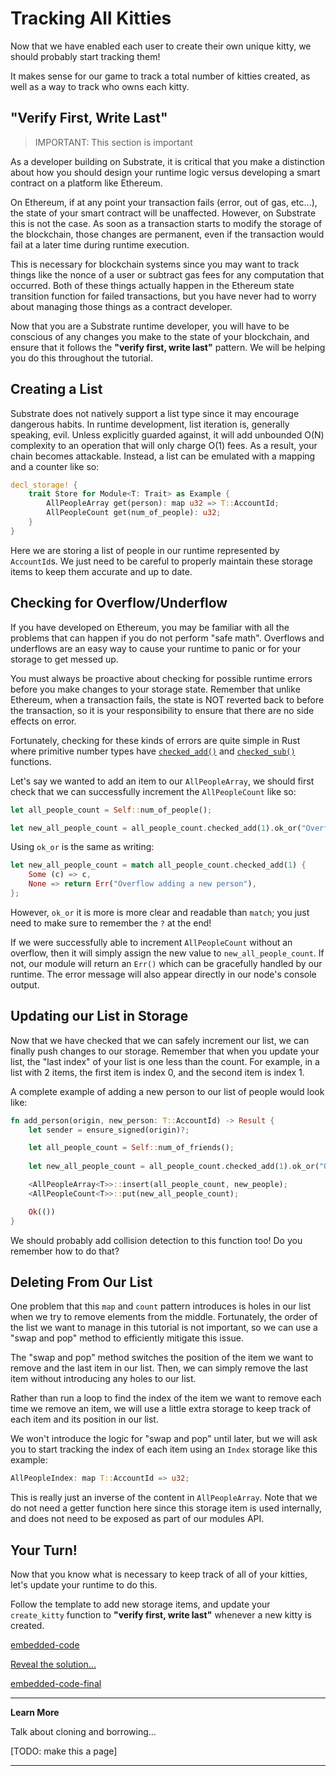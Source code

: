 Tracking All Kitties
===

Now that we have enabled each user to create their own unique kitty, we should probably start tracking them!

It makes sense for our game to track a total number of kitties created, as well as a way to track who owns each kitty.

## "Verify First, Write Last"

> IMPORTANT: This section is important

As a developer building on Substrate, it is critical that you make a distinction about how you should design your runtime logic versus developing a smart contract on a platform like Ethereum.

On Ethereum, if at any point your transaction fails (error, out of gas, etc...), the state of your smart contract will be unaffected. However, on Substrate this is not the case. As soon as a transaction starts to modify the storage of the blockchain, those changes are permanent, even if the transaction would fail at a later time during runtime execution.

This is necessary for blockchain systems since you may want to track things like the nonce of a user or subtract gas fees for any computation that occurred. Both of these things actually happen in the Ethereum state transition function for failed transactions, but you have never had to worry about managing those things as a contract developer.

Now that you are a Substrate runtime developer, you will have to be conscious of any changes you make to the state of your blockchain, and ensure that it follows the **"verify first, write last"** pattern. We will be helping you do this throughout the tutorial.

## Creating a List

Substrate does not natively support a list type since it may encourage dangerous habits. In runtime development, list iteration is, generally speaking, evil. Unless explicitly guarded against, it will add unbounded O(N) complexity to an operation that will only charge O(1) fees. As a result, your chain becomes attackable. Instead, a list can be emulated with a mapping and a counter like so:

```rust
decl_storage! {
    trait Store for Module<T: Trait> as Example {
        AllPeopleArray get(person): map u32 => T::AccountId;
        AllPeopleCount get(num_of_people): u32;
    }
}
```

Here we are storing a list of people in our runtime represented by `AccountId`s. We just need to be careful to properly maintain these storage items to keep them accurate and up to date.

## Checking for Overflow/Underflow

If you have developed on Ethereum, you may be familiar with all the problems that can happen if you do not perform "safe math". Overflows and underflows are an easy way to cause your runtime to panic or for your storage to get messed up.

You must always be proactive about checking for possible runtime errors before you make changes to your storage state. Remember that unlike Ethereum, when a transaction fails, the state is NOT reverted back to before the transaction, so it is your responsibility to ensure that there are no side effects on error.

Fortunately, checking for these kinds of errors are quite simple in Rust where primitive number types have [`checked_add()`](https://doc.rust-lang.org/std/primitive.u32.html#method.checked_add) and [`checked_sub()`](https://doc.rust-lang.org/std/primitive.u32.html#method.checked_sub) functions.

Let's say we wanted to add an item to our `AllPeopleArray`, we should first check that we can successfully increment the `AllPeopleCount` like so:

```rust
let all_people_count = Self::num_of_people();

let new_all_people_count = all_people_count.checked_add(1).ok_or("Overflow adding a new person")?;
```

Using `ok_or` is the same as writing:

```rust
let new_all_people_count = match all_people_count.checked_add(1) {
    Some (c) => c,
    None => return Err("Overflow adding a new person"),
};
```

However, `ok_or` it is more is more clear and readable than `match`; you just need to make sure to remember the `?` at the end!

If we were successfully able to increment `AllPeopleCount` without an overflow, then it will simply assign the new value to `new_all_people_count`. If not, our module will return an `Err()` which can be gracefully handled by our runtime. The error message will also appear directly in our node's console output.

## Updating our List in Storage

Now that we have checked that we can safely increment our list, we can finally push changes to our storage. Remember that when you update your list, the "last index" of your list is one less than the count. For example, in a list with 2 items, the first item is index 0, and the second item is index 1.

A complete example of adding a new person to our list of people would look like:

```rust
fn add_person(origin, new_person: T::AccountId) -> Result {
    let sender = ensure_signed(origin)?;

    let all_people_count = Self::num_of_friends();
    
    let new_all_people_count = all_people_count.checked_add(1).ok_or("Overflow adding a new person")?;

    <AllPeopleArray<T>>::insert(all_people_count, new_people);
    <AllPeopleCount<T>>::put(new_all_people_count);

    Ok(())
}
```

We should probably add collision detection to this function too! Do you remember how to do that?

## Deleting From Our List

One problem that this `map` and `count` pattern introduces is holes in our list when we try to remove elements from the middle. Fortunately, the order of the list we want to manage in this tutorial is not important, so we can use a "swap and pop" method to efficiently mitigate this issue.

The "swap and pop" method switches the position of the item we want to remove and the last item in our list. Then, we can simply remove the last item without introducing any holes to our list.

Rather than run a loop to find the index of the item we want to remove each time we remove an item, we will use a little extra storage to keep track of each item and its position in our list.

We won't introduce the logic for "swap and pop" until later, but we will ask you to start tracking the index of each item using an `Index` storage like this example:

```rust
AllPeopleIndex: map T::AccountId => u32;
```

This is really just an inverse of the content in `AllPeopleArray`. Note that we do not need a getter function here since this storage item is used internally, and does not need to be exposed as part of our modules API.

## Your Turn!

Now that you know what is necessary to keep track of all of your kitties, let's update your runtime to do this.

Follow the template to add new storage items, and update your `create_kitty` function to **"verify first, write last"** whenever a new kitty is created.

[embedded-code](./assets/2.3-template.rs ':include :type=code embed-template')

<a href="javascript:toggleHint()" id="hint_link">Reveal the solution...</a>

[embedded-code-final](./assets/2.3-finished-code.rs ':include :type=code embed-final')

---
**Learn More**

Talk about cloning and borrowing...

[TODO: make this a page]

---